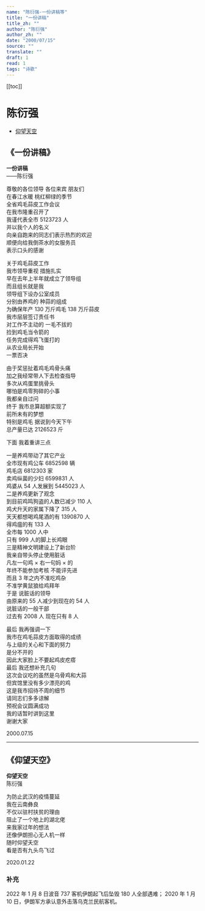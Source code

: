 ```yaml
---
name: "陈衍强-一份讲稿等"
title: "一份讲稿"
title_zh: ""
author: "陈衍强"
author_zh: ""
date: "2000/07/15"
source: ""
translate: ""
draft: 1
read: 1
tags: "诗歌"
---
```


[[toc]]

# 陈衍强

- [仰望天空](chenyanqiang-2020.md)

## 《一份讲稿》

**一份讲稿**  
——陈衍强  

尊敬的各位领导 各位来宾 朋友们  
在春江水暖 桃红柳绿的季节  
全省鸡毛蒜皮工作会议  
在我市隆重召开了  
我谨代表全市 5123723 人  
并以我个人的名义  
向亲自跑来的同志们表示热烈的欢迎  
顺便向给我倒茶水的女服务员  
表示口头的感谢  

关于鸡毛蒜皮工作  
我市领导重视 措施扎实  
早在去年上半年就成立了领导组  
而且组长就是我  
领导组下设办公室成员  
分别由养鸡的 种蒜的组成  
为确保年产 130 万斤鸡毛 138 万斤蒜皮  
我市层层签订责任书  
对工作不主动的 一毛不拔的  
捡到鸡毛当令箭的  
任务完成得鸡飞蛋打的  
从农业局长开始  
一票否决  

由于奖惩扯着鸡毛鸡骨头痛  
加之我经常带人下去检查指导  
多次从鸡蛋里挑骨头  
哪怕是鸡零狗碎的小事  
我都亲自过问  
终于 我市总算超额实现了  
前所未有的梦想  
特别是鸡毛 据说到今天下午  
总产量已达 2126523 斤  

下面 我着重讲三点  

一是养鸡带动了其它产业  
全市现有鸡公车 6852598 辆  
鸡毛店 6812303 家  
卖鸡纵菌的少妇 6599831 人  
鸡婆从 54 人发展到 5445023 人  
二是养鸡更新了观念  
到目前鸡鸣狗盗的人数已减少 110 人  
鸡犬升天的家属下降了 315 人  
天天都想喝鸡尾酒的有 1390870 人  
得鸡瘟的有 133 人  
全市每 1000 人中  
只有 999 人的脚上长鸡眼  
三是精神文明建设上了新台阶  
我亲自带头停止使用脏话  
凡左一句鸡 × 右一句妈 × 的  
年终不能参加考核 不能评先进  
而且 3 年之内不准吃鸡杂  
不准学黄鼠狼给鸡拜年  
于是 说脏话的领导  
由原来的 55 人减少到现在的 54 人  
说脏话的一般干部  
过去有 2008 人 现在只有 8 人  

最后 我再强调一下  
我市在鸡毛蒜皮方面取得的成绩  
与上级的关心和下面的努力  
是分不开的  
因此大家脸上不要起鸡皮疙瘩  
最后 我还想补充几句  
这次会议吃的虽然是乌骨鸡和大蒜  
但宾馆里没有多少漂亮的鸡  
这是我市招待不周的细节  
请同志们多多谅解  
预祝会议圆满成功  
我的话暂时讲到这里  
谢谢大家  

2000.07.15  

---

## 《仰望天空》

**仰望天空**  
陈衍强  

为防止武汉的疫情蔓延  
我在云南彝良  
不仅以驻村扶贫的理由  
阻止了一个地上的湖北佬  
来我家过年的想法  
还像伊朗担心无人机一样  
随时仰望夭空  
看是否有九头鸟飞过  

2020.01.22  

### 补充

2022 年 1 月 8 日波音 737 客机伊朗起飞后坠毁 180 人全部遇难；
2020 年 1 月 10 日，伊朗军方承认意外击落乌克兰民航客机。
